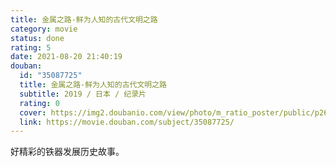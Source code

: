 ```yaml
---
title: 金属之路-鲜为人知的古代文明之路
category: movie
status: done
rating: 5
date: 2021-08-20 21:40:19
douban:
  id: "35087725"
  title: 金属之路-鲜为人知的古代文明之路
  subtitle: 2019 / 日本 / 纪录片
  rating: 0
  cover: https://img2.doubanio.com/view/photo/m_ratio_poster/public/p2620146911.jpg
  link: https://movie.douban.com/subject/35087725/
---
```


好精彩的铁器发展历史故事。